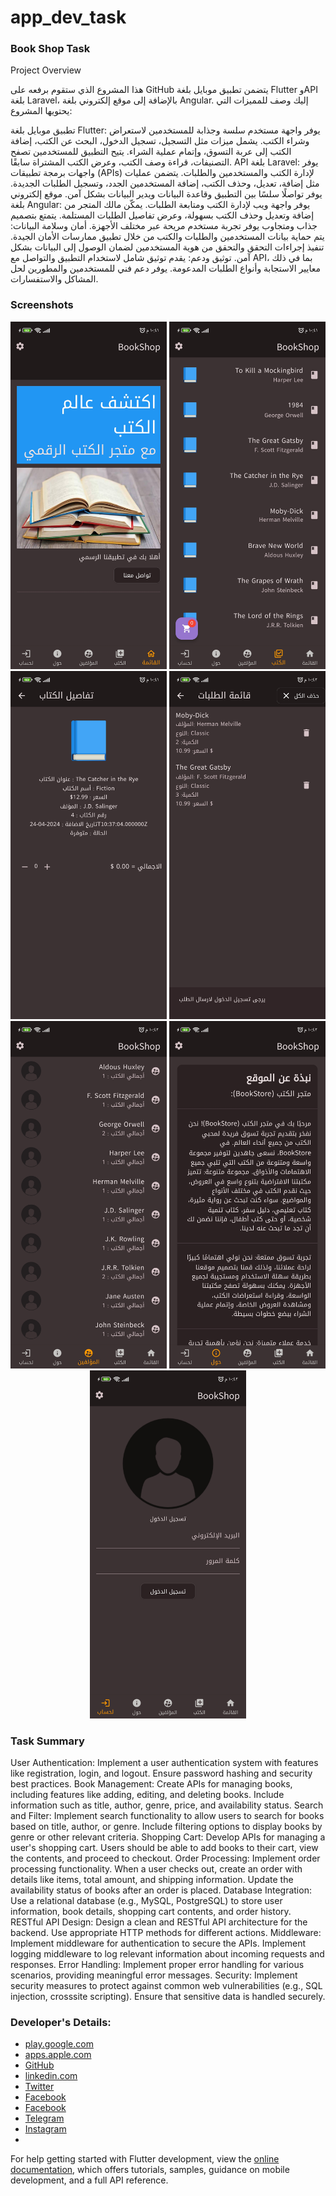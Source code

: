 # app_dev_task

### Book Shop Task
Project Overview

هذا المشروع الذي ستقوم برفعه على GitHub يتضمن تطبيق موبايل بلغة Flutter وAPI بلغة Laravel، بالإضافة إلى موقع إلكتروني بلغة Angular. إليك وصف للمميزات التي يحتويها المشروع:

تطبيق موبايل بلغة Flutter:
يوفر واجهة مستخدم سلسة وجذابة للمستخدمين لاستعراض وشراء الكتب.
يشمل ميزات مثل التسجيل، تسجيل الدخول، البحث عن الكتب، إضافة الكتب إلى عربة التسوق، وإتمام عملية الشراء.
يتيح التطبيق للمستخدمين تصفح التصنيفات، قراءة وصف الكتب، وعرض الكتب المشتراة سابقًا.
API بلغة Laravel:
يوفر واجهات برمجة تطبيقات (APIs) لإدارة الكتب والمستخدمين والطلبات.
يتضمن عمليات مثل إضافة، تعديل، وحذف الكتب، إضافة المستخدمين الجدد، وتسجيل الطلبات الجديدة.
يوفر تواصلًا سلسًا بين التطبيق وقاعدة البيانات ويدير البيانات بشكل آمن.
موقع إلكتروني بلغة Angular:
يوفر واجهة ويب لإدارة الكتب ومتابعة الطلبات.
يمكّن مالك المتجر من إضافة وتعديل وحذف الكتب بسهولة، وعرض تفاصيل الطلبات المستلمة.
يتمتع بتصميم جذاب ومتجاوب يوفر تجربة مستخدم مريحة عبر مختلف الأجهزة.
أمان وسلامة البيانات:
يتم حماية بيانات المستخدمين والطلبات والكتب من خلال تطبيق ممارسات الأمان الجيدة.
تنفيذ إجراءات التحقق والتحقق من هوية المستخدمين لضمان الوصول إلى البيانات بشكل آمن.
توثيق ودعم:
يقدم توثيق شامل لاستخدام التطبيق والتواصل مع API، بما في ذلك معايير الاستجابة وأنواع الطلبات المدعومة.
يوفر دعم فني للمستخدمين والمطورين لحل المشاكل والاستفسارات.


### Screenshots

<p align="center">
  <img src="https://github.com/pr-mah99/BookShop_MobileApp/blob/main/ScreenShot/1.jpg" width="250" title="hover text">
  <img src="https://github.com/pr-mah99/BookShop_MobileApp/blob/main/ScreenShot/2.jpg" width="250" alt="accessibility text">
  <img src="https://github.com/pr-mah99/BookShop_MobileApp/blob/main/ScreenShot/3.jpg" width="250" alt="accessibility text">
  <img src="https://github.com/pr-mah99/BookShop_MobileApp/blob/main/ScreenShot/4.jpg" width="250" alt="accessibility text">
  <img src="https://github.com/pr-mah99/BookShop_MobileApp/blob/main/ScreenShot/5.jpg" width="250" alt="accessibility text">
  <img src="https://github.com/pr-mah99/BookShop_MobileApp/blob/main/ScreenShot/6.jpg" width="250" alt="accessibility text">
  <img src="https://github.com/pr-mah99/BookShop_MobileApp/blob/main/ScreenShot/7.jpg" width="250" alt="accessibility text">
</p>

### Task Summary
User Authentication:
Implement a user authentication system with features like registration, login, and logout.
Ensure password hashing and security best practices.
Book Management:
Create APIs for managing books, including features like adding, editing, and deleting books.
Include information such as title, author, genre, price, and availability status.
Search and Filter:
Implement search functionality to allow users to search for books based on title, author, or genre.
Include filtering options to display books by genre or other relevant criteria.
Shopping Cart:
Develop APIs for managing a user's shopping cart.
Users should be able to add books to their cart, view the contents, and proceed to checkout.
Order Processing:
Implement order processing functionality. When a user checks out, create an order with details like items, total amount, and shipping information.
Update the availability status of books after an order is placed.
Database Integration:
Use a relational database (e.g., MySQL, PostgreSQL) to store user information, book details, shopping
cart contents, and order history.
RESTful API Design:
Design a clean and RESTful API architecture for the backend.
Use appropriate HTTP methods for different actions.
Middleware:
Implement middleware for authentication to secure the APIs.
Implement logging middleware to log relevant information about incoming requests and responses.
Error Handling:
Implement proper error handling for various scenarios, providing meaningful error messages.
Security:
Implement security measures to protect against common web vulnerabilities (e.g., SQL injection, crosssite
scripting). Ensure that sensitive data is handled securely.

### Developer's Details:
- [play.google.com](play.google.com/store/apps/dev?id=8111981479252377711)
- [apps.apple.com](apps.apple.com/us/developer/mahmoud-shamran/id1690166265)
- [GitHub](github.com/pr-mah99)
- [linkedin.com](linkedin.com/in/mahmoud-shamran)
- [Twitter](twitter.com/pr_mah99)
- [Facebook](facebook.com/Mahmoud.shmran)
- [Facebook](facebook.com/Mahmoud.shmran)
- [Telegram](t.me/pr_mah99)
- [Instagram](instagram.com/pr_mah99)
- 


For help getting started with Flutter development, view the
[online documentation](https://docs.flutter.dev/), which offers tutorials,
samples, guidance on mobile development, and a full API reference.
